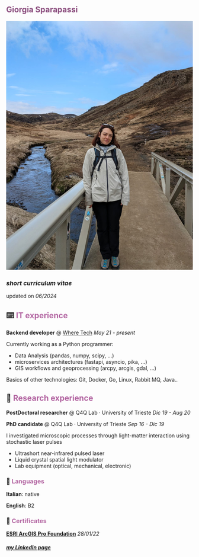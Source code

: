 ## <span style="color:#8c4f7f">Giorgia Sparapassi</span>

![Profile Picture](/assets/profile_picture.jpeg)

### _short curriculum vitae_

updated on _06/2024_

## ⌨️ <span style="color:#b366a2">IT experience</span>

**Backend developer** @ [Where Tech](https://wheretech.it/) _May 21 - present_

Currently working as a Python programmer:

- Data Analysis (pandas, numpy, scipy, ...)
- microservices architectures (fastapi, asyncio, pika, ...)
- GIS workflows and geoprocessing (arcpy, arcgis, gdal, ...)

Basics of other technologies: Git, Docker, Go, Linux, Rabbit MQ, Java..


## 🔬 <span style="color:#b366a2">Research experience</span>

**PostDoctoral researcher** @ Q4Q Lab · University of Trieste _Dic 19 - Aug 20_

**PhD candidate** @ Q4Q Lab · University of Trieste _Sep 16 - Dic 19_

I investigated microscopic processes through light-matter interaction using stochastic laser pulses

- Ultrashort near-infrared pulsed laser
- Liquid crystal spatial light modulator
- Lab equipment (optical, mechanical, electronic)


### 💬 <span style="color:#b366a2">Languages</span>

**Italian**: native

**English**: B2


### 📃 <span style="color:#b366a2">Certificates</span>

[**ESRI ArcGIS Pro Foundation**](https://www.credly.com/badges/45c6c71b-e405-4ff3-97c8-a62f0b65b371) _28/01/22_



#### _[my LinkedIn page](https://www.linkedin.com/in/giorgia-sparapassi/)_
